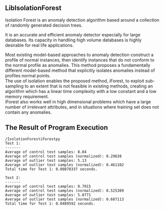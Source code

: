 ## LibIsolationForest ##

Isolation Forest is an anomaly detection algorithm based around a collection of randomly generated decision trees.

It is an accurate and efficient anomaly detector especially for large databases. Its capacity in handling high
volume databases is highly desirable for real life applications.

Most existing model-based approaches to anomaly detection construct a profile of normal instances, then identify instances that do not conform to the normal profile as anomalies. 
This method proposes a fundamentally different model-based method that explicitly isolates anomalies instead of profiles normal points.  
The use of isolation enables the proposed method, iForest, to exploit sub-sampling to an extent that is not feasible in existing methods, 
creating an algorithm which has a linear time complexity with a low constant and a low memory requirement.  
iForest also works well in high dimensional problems which have a large number of irrelevant attributes, and in situations where training set does not contain any anomalies.


## The Result of Program Execution ##
```
/IsolationForestiForestpy
Test 1:
-------
Average of control test samples: 8.04
Average of control test samples (normalized): 0.29638
Average of outlier test samples: 5.13
Average of outlier test samples (normalized): 0.461102
Total time for Test 1: 0.00878337 seconds.

Test 2:
-------
Average of control test samples: 8.7015
Average of control test samples (normalized): 0.525309
Average of outlier test samples: 5.0771
Average of outlier test samples (normalized): 0.687113
Total time for Test 1: 0.0489592 seconds.

```
